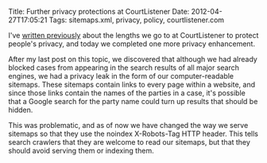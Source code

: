 Title: Further privacy protections at CourtListener
Date: 2012-04-27T17:05:21
Tags: sitemaps.xml, privacy, policy, courtlistener.com


I've [written previously][1] about the lengths we go to at CourtListener to protect people's privacy, and today we completed one more privacy enhancement. 

After my last post on this topic, we discovered that although we had already blocked cases from appearing in the search results of all major search engines, we had a privacy leak in the form of our computer-readable sitemaps. These sitemaps contain links to every page within a website, and since those links contain the names of the parties in a case, it's possible that a Google search for the party name could turn up results that should be hidden.

This was problematic, and as of now we have changed the way we serve sitemaps so that they use the noindex X-Robots-Tag HTTP header. This tells search crawlers that they are welcome to read our sitemaps, but that they should avoid serving them or indexing them.

[1]: http://michaeljaylissner.com/blog/respecting-privacy-while-providing-hundreds-of-thousands-of-public-documents
